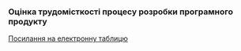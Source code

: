 ### Оцінка трудомісткості процесу розробки програмного продукту

[Посилання на електронну таблицю](https://docs.google.com/spreadsheets/d/1Ohuzvqv114GRz_96ZUheSsFDsTFgKK-qhiMB7ZNhgDc/edit?usp=sharing)
